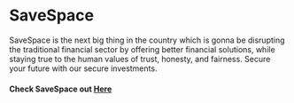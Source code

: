 # SaveSpace
SaveSpace is the next big thing in the country which is gonna be disrupting the traditional financial sector by offering better financial solutions, while staying true to the human values of trust, honesty, and fairness. 
Secure your future with our secure investments.
#### Check SaveSpace out [Here](https://jolomitee.github.io/SaveSpace/)
